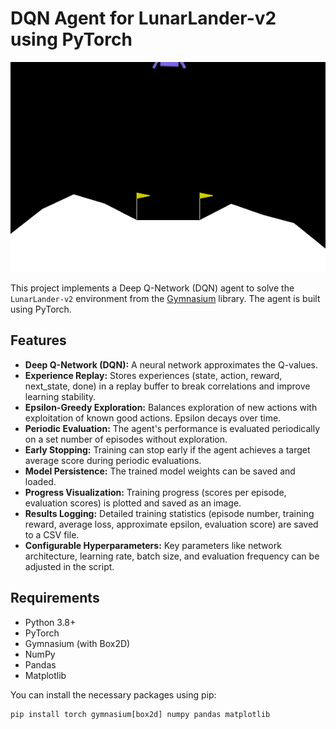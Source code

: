 # DQN Agent for LunarLander-v2 using PyTorch

![Demo Animation](images/LunarLander.gif)


This project implements a Deep Q-Network (DQN) agent to solve the `LunarLander-v2` environment from the [Gymnasium](https://gymnasium.farama.org/) library. The agent is built using PyTorch.

## Features

* **Deep Q-Network (DQN):** A neural network approximates the Q-values.
* **Experience Replay:** Stores experiences (state, action, reward, next_state, done) in a replay buffer to break correlations and improve learning stability.
* **Epsilon-Greedy Exploration:** Balances exploration of new actions with exploitation of known good actions. Epsilon decays over time.
* **Periodic Evaluation:** The agent's performance is evaluated periodically on a set number of episodes without exploration.
* **Early Stopping:** Training can stop early if the agent achieves a target average score during periodic evaluations.
* **Model Persistence:** The trained model weights can be saved and loaded.
* **Progress Visualization:** Training progress (scores per episode, evaluation scores) is plotted and saved as an image.
* **Results Logging:** Detailed training statistics (episode number, training reward, average loss, approximate epsilon, evaluation score) are saved to a CSV file.
* **Configurable Hyperparameters:** Key parameters like network architecture, learning rate, batch size, and evaluation frequency can be adjusted in the script.

## Requirements

* Python 3.8+
* PyTorch
* Gymnasium (with Box2D)
* NumPy
* Pandas
* Matplotlib

You can install the necessary packages using pip:
```shell
pip install torch gymnasium[box2d] numpy pandas matplotlib
